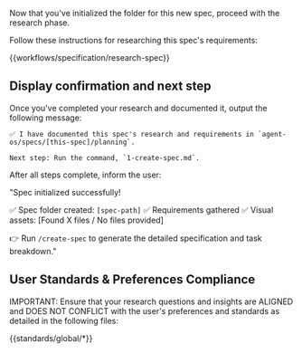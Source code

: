 Now that you've initialized the folder for this new spec, proceed with the research phase.

Follow these instructions for researching this spec's requirements:

{{workflows/specification/research-spec}}

## Display confirmation and next step

Once you've completed your research and documented it, output the following message:

```
✅ I have documented this spec's research and requirements in `agent-os/specs/[this-spec]/planning`.

Next step: Run the command, `1-create-spec.md`.
```

After all steps complete, inform the user:

"Spec initialized successfully!

✅ Spec folder created: `[spec-path]`
✅ Requirements gathered
✅ Visual assets: [Found X files / No files provided]

👉 Run `/create-spec` to generate the detailed specification and task breakdown."

## User Standards & Preferences Compliance

IMPORTANT: Ensure that your research questions and insights are ALIGNED and DOES NOT CONFLICT with the user's preferences and standards as detailed in the following files:

{{standards/global/*}}
